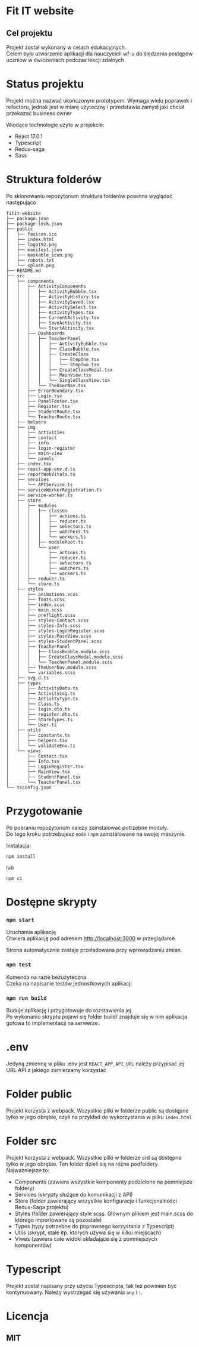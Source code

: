 # Fit IT website

## Cel projektu

Projekt został wykonany w celach edukacyjnych.\
Celem było utworzenie aplikacji dla nauczycieli wf-u do śledzenia postępów uczniów w ćwiczeniach podczas lekcji zdalnych

# Status projektu
Projekt można nazwać ukończonym prototypem. Wymaga wielu poprawek i refactoru, jednak jest w miarę użyteczny i przedstawia zamysł jaki chciał przekazać business owner


Wiodące technologie użyte w projekcie:
* React 17.0.1
* Typescript
* Redux-saga
* Sass

# Struktura folderów
Po sklonowaniu repozytorium struktura folderów powinna wyglądać następująco
```
fitit-website
├── package.json
├── package-lock.json
├── public
│   ├── favicon.ico
│   ├── index.html
│   ├── logo192.png
│   ├── manifest.json
│   ├── maskable_icon.png
│   ├── robots.txt
│   └── splash.png
├── README.md
├── src
│   ├── components
│   │   ├── ActivityComponents
│   │   │   ├── ActivityBubble.tsx
│   │   │   ├── ActivityHistory.tsx
│   │   │   ├── ActivitySaved.tsx
│   │   │   ├── ActivitySelect.tsx
│   │   │   ├── ActivityTypes.tsx
│   │   │   ├── CurrentActivity.tsx
│   │   │   ├── SaveActivity.tsx
│   │   │   └── StartActivity.tsx
│   │   ├── Dashboards
│   │   │   ├── TeacherPanel
│   │   │   │   ├── ActivityBubble.tsx
│   │   │   │   ├── ClassBubble.tsx
│   │   │   │   ├── CreateClass
│   │   │   │   │   ├── StepOne.tsx
│   │   │   │   │   └── StepTwo.tsx
│   │   │   │   ├── CreateClassModal.tsx
│   │   │   │   ├── MainView.tsx
│   │   │   │   └── SingleClassView.tsx
│   │   │   └── TheUserNav.tsx
│   │   ├── ErrorBoundary.tsx
│   │   ├── Login.tsx
│   │   ├── PanelFooter.tsx
│   │   ├── Register.tsx
│   │   ├── StudentRoute.tsx
│   │   └── TeacherRoute.tsx
│   ├── helpers
│   ├── img
│   │   ├── activities
│   │   ├── contact
│   │   ├── info
│   │   ├── login-register
│   │   ├── main-view
│   │   └── panels
│   ├── index.tsx
│   ├── react-app-env.d.ts
│   ├── reportWebVitals.ts
│   ├── services
│   │   └── APIService.ts
│   ├── serviceWorkerRegistration.ts
│   ├── service-worker.ts
│   ├── store
│   │   ├── modules
│   │   │   ├── classes
│   │   │   │   ├── actions.ts
│   │   │   │   ├── reducer.ts
│   │   │   │   ├── selectors.ts
│   │   │   │   ├── watchers.ts
│   │   │   │   └── workers.ts
│   │   │   ├── moduleRoot.ts
│   │   │   └── user
│   │   │       ├── actions.ts
│   │   │       ├── reducer.ts
│   │   │       ├── selectors.ts
│   │   │       ├── watchers.ts
│   │   │       └── workers.ts
│   │   ├── reducer.ts
│   │   └── store.ts
│   ├── styles
│   │   ├── animations.scss
│   │   ├── fonts.scss
│   │   ├── index.scss
│   │   ├── main.scss
│   │   ├── preflight.scss
│   │   ├── styles-Contact.scss
│   │   ├── styles-Info.scss
│   │   ├── styles-LoginRegister.scss
│   │   ├── styles-MainView.scss
│   │   ├── styles-StudentPanel.scss
│   │   ├── TeacherPanel
│   │   │   ├── ClassBubble.module.scss
│   │   │   ├── CreateClassModal.module.scss
│   │   │   └── TeacherPanel.module.scss
│   │   ├── TheUserNav.module.scss
│   │   └── variables.scss
│   ├── svg.d.ts
│   ├── types
│   │   ├── ActivityData.ts
│   │   ├── ActivityLog.ts
│   │   ├── ActivityType.ts
│   │   ├── Class.ts
│   │   ├── login.dto.ts
│   │   ├── register.dto.ts
│   │   ├── StoreTypes.ts
│   │   └── User.ts
│   ├── utils
│   │   ├── constants.ts
│   │   ├── helpers.tsx
│   │   └── validateEnv.ts
│   └── views
│       ├── Contact.tsx
│       ├── Info.tsx
│       ├── LoginRegister.tsx
│       ├── MainView.tsx
│       ├── StudentPanel.tsx
│       └── TeacherPanel.tsx
└── tsconfig.json
```
# Przygotowanie

Po pobraniu repozytorium należy zainstalować potrzebne moduły.\
Do tego kroku potrzebujesz `node` i `npm` zainstalowane na swojej maszynie.

Instalacja:
```
npm install
```
lub
```
npm ci
```

# Dostępne skrypty

### `npm start`

Uruchamia aplikację\
Otwiera aplikację pod adresem [http://localhost:3000](http://localhost:3000) w przeglądarce.

Strona automatycznie zostaje przeładowana przy wprowadzaniu zmian.

### `npm test`

Komenda na razie bezużyteczna\
Czeka na napisanie testów jednostkowych aplikacji

### `npm run build`

Buduje aplikację i przygotowuje do rozstawienia jej.\
Po wykonaniu skryptu pojawi się folder build/ znajduje się w nim aplikacja gotowa to implementacji na serwerze.

# .env

Jedyną zmienną w pliku .env jest `REACT_APP_API_URL` należy przypisać jej URL API z jakiego zamierzamy korzystać

# Folder public

Projekt korzysta z webpack. Wszystkie pliki w folderze public są dostępne tylko w jego obrębie, czyli na przykład do wykorzystania w pliku `index.html`

# Folder src

Projekt korzysta z webpack. Wszystkie pliki w folderze srd są dostępne tylko w jego obrębie. Ten folder dzieli się na różne podfoldery. Najważniejsze to:
* Components (zawiera wszystkie komponenty podzielone na pomniejsze foldery)
* Services (skrypty służące do komunikacji z API)
* Store (folder zawierający wszystkie konfiguracje i funkcjonalności Redux-Saga projektu)
* Styles (folder zawierający style scss. Głównym plikiem jest main.scss do którego importowane są pozostałe)
* Types (typy potrzebne do poprawnego korzystania z Typescript)
* Utils (skrypt, stałe itp. których używa się w kilku miejscach)
* Viwes (zawiera całe widoki składające się z pomniejszych komponentów)

# Typescript

Projekt został napisany przy użyciu Typescripta, tak też powinien być kontynuowany. Należy wystrzegać się używania `any` i `!`.

# Licencja

## MIT